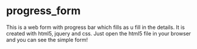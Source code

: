 progress_form
=============

This is a web form with progress bar which fills as u fill in the details. It is created with html5, jquery and css. Just open the html5 file in your browser and you can see the simple form!
